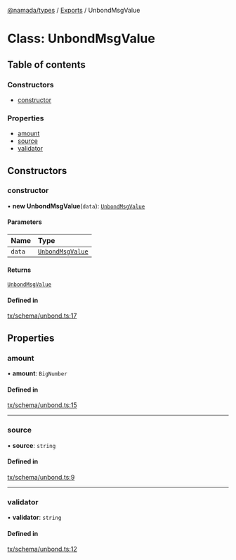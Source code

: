 [@namada/types](../README.md) / [Exports](../modules.md) / UnbondMsgValue

# Class: UnbondMsgValue

## Table of contents

### Constructors

- [constructor](UnbondMsgValue.md#constructor)

### Properties

- [amount](UnbondMsgValue.md#amount)
- [source](UnbondMsgValue.md#source)
- [validator](UnbondMsgValue.md#validator)

## Constructors

### constructor

• **new UnbondMsgValue**(`data`): [`UnbondMsgValue`](UnbondMsgValue.md)

#### Parameters

| Name | Type |
| :------ | :------ |
| `data` | [`UnbondMsgValue`](UnbondMsgValue.md) |

#### Returns

[`UnbondMsgValue`](UnbondMsgValue.md)

#### Defined in

[tx/schema/unbond.ts:17](https://github.com/anoma/namada-interface/blob/52e59b9f/packages/types/src/tx/schema/unbond.ts#L17)

## Properties

### amount

• **amount**: `BigNumber`

#### Defined in

[tx/schema/unbond.ts:15](https://github.com/anoma/namada-interface/blob/52e59b9f/packages/types/src/tx/schema/unbond.ts#L15)

___

### source

• **source**: `string`

#### Defined in

[tx/schema/unbond.ts:9](https://github.com/anoma/namada-interface/blob/52e59b9f/packages/types/src/tx/schema/unbond.ts#L9)

___

### validator

• **validator**: `string`

#### Defined in

[tx/schema/unbond.ts:12](https://github.com/anoma/namada-interface/blob/52e59b9f/packages/types/src/tx/schema/unbond.ts#L12)
